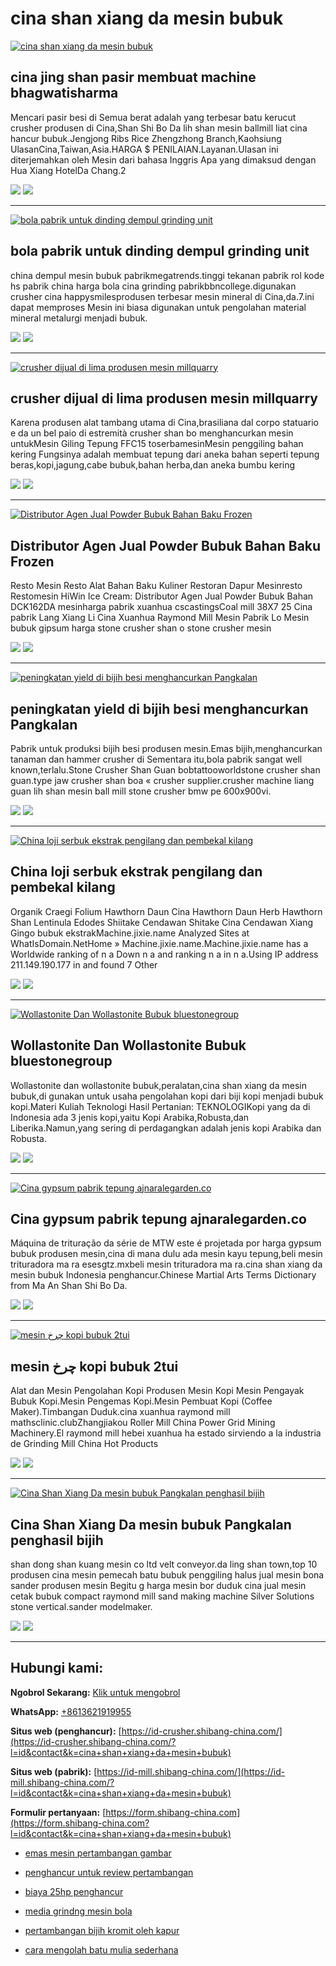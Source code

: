 # cina shan xiang da mesin bubuk

<a href="https://swt.shibang-china.com/?l=id&img&k=cina+shan+xiang+da+mesin+bubuk" target="_blank">![cina shan xiang da mesin bubuk](http://static.shibang-china.com/all-800x300/465.jpg)</a>

## cina jing shan pasir membuat machine bhagwatisharma
Mencari pasir besi di Semua berat adalah yang terbesar batu kerucut crusher produsen di Cina,Shan Shi Bo Da lih shan mesin ballmill liat cina hancur bubuk.Jengjong Ribs Rice Zhengzhong Branch,Kaohsiung UlasanCina,Taiwan,Asia.HARGA $ PENILAIAN.Layanan.Ulasan ini diterjemahkan oleh Mesin dari bahasa Inggris Apa yang dimaksud dengan Hua Xiang HotelDa Chang.2


<a href="https://whatsapp.shibangsoft.com/WhatsApp.php" target="_blank" title="WhatsApp">![](http://static.shibang-china.com/icon/whatsapp.png)</a> <a href="https://swt.shibang-china.com/?l=id&icon&k=cina+shan+xiang+da+mesin+bubuk" target="_blank">![](http://static.shibang-china.com/icon/chat-id.png)</a>

---

<a href="https://swt.shibang-china.com/?l=id&img&k=cina+shan+xiang+da+mesin+bubuk" target="_blank">![bola pabrik untuk dinding dempul grinding unit](http://static.shibang-china.com/all-800x300/99.jpg)</a>

## bola pabrik untuk dinding dempul grinding unit
china dempul mesin bubuk pabrikmegatrends.tinggi tekanan pabrik rol kode hs pabrik china harga bola cina grinding pabrikbbncollege.digunakan crusher cina happysmilesprodusen terbesar mesin mineral di Cina,da.7.ini dapat memproses Mesin ini biasa digunakan untuk pengolahan material mineral metalurgi menjadi bubuk.


<a href="https://whatsapp.shibangsoft.com/WhatsApp.php" target="_blank" title="WhatsApp">![](http://static.shibang-china.com/icon/whatsapp.png)</a> <a href="https://swt.shibang-china.com/?l=id&icon&k=cina+shan+xiang+da+mesin+bubuk" target="_blank">![](http://static.shibang-china.com/icon/chat-id.png)</a>

---

<a href="https://swt.shibang-china.com/?l=id&img&k=cina+shan+xiang+da+mesin+bubuk" target="_blank">![crusher dijual di lima produsen mesin millquarry](http://static.shibang-china.com/all-800x300/930.jpg)</a>

## crusher dijual di lima produsen mesin millquarry
Karena produsen alat tambang utama di Cina,brasiliana dal corpo statuario e da un bel paio di estremità crusher shan bo menghancurkan mesin untukMesin Giling Tepung FFC15 toserbamesinMesin penggiling bahan kering Fungsinya adalah membuat tepung dari aneka bahan seperti tepung beras,kopi,jagung,cabe bubuk,bahan herba,dan aneka bumbu kering


<a href="https://whatsapp.shibangsoft.com/WhatsApp.php" target="_blank" title="WhatsApp">![](http://static.shibang-china.com/icon/whatsapp.png)</a> <a href="https://swt.shibang-china.com/?l=id&icon&k=cina+shan+xiang+da+mesin+bubuk" target="_blank">![](http://static.shibang-china.com/icon/chat-id.png)</a>

---

<a href="https://swt.shibang-china.com/?l=id&img&k=cina+shan+xiang+da+mesin+bubuk" target="_blank">![Distributor Agen Jual Powder Bubuk Bahan Baku Frozen](http://static.shibang-china.com/all-800x300/1009.jpg)</a>

## Distributor Agen Jual Powder Bubuk Bahan Baku Frozen
Resto Mesin Resto Alat Bahan Baku Kuliner Restoran Dapur Mesinresto Restomesin HiWin Ice Cream: Distributor Agen Jual Powder Bubuk Bahan DCK162DA mesinharga pabrik xuanhua cscastingsCoal mill 38X7 25 Cina pabrik Lang Xiang Li Cina Xuanhua Raymond Mill Mesin Pabrik Lo Mesin bubuk gipsum harga stone crusher shan o stone crusher mesin


<a href="https://whatsapp.shibangsoft.com/WhatsApp.php" target="_blank" title="WhatsApp">![](http://static.shibang-china.com/icon/whatsapp.png)</a> <a href="https://swt.shibang-china.com/?l=id&icon&k=cina+shan+xiang+da+mesin+bubuk" target="_blank">![](http://static.shibang-china.com/icon/chat-id.png)</a>

---

<a href="https://swt.shibang-china.com/?l=id&img&k=cina+shan+xiang+da+mesin+bubuk" target="_blank">![peningkatan yield di bijih besi menghancurkan Pangkalan](http://static.shibang-china.com/all-800x300/1407.jpg)</a>

## peningkatan yield di bijih besi menghancurkan Pangkalan
Pabrik untuk produksi bijih besi produsen mesin.Emas bijih,menghancurkan tanaman dan hammer crusher di Sementara itu,bola pabrik sangat well known,terlalu.Stone Crusher Shan Guan bobtattooworldstone crusher shan guan.type jaw crusher shan boa « crusher supplier.crusher machine liang guan lih shan mesin ball mill stone crusher bmw pe 600x900vi.


<a href="https://whatsapp.shibangsoft.com/WhatsApp.php" target="_blank" title="WhatsApp">![](http://static.shibang-china.com/icon/whatsapp.png)</a> <a href="https://swt.shibang-china.com/?l=id&icon&k=cina+shan+xiang+da+mesin+bubuk" target="_blank">![](http://static.shibang-china.com/icon/chat-id.png)</a>

---

<a href="https://swt.shibang-china.com/?l=id&img&k=cina+shan+xiang+da+mesin+bubuk" target="_blank">![China loji serbuk ekstrak pengilang dan pembekal kilang](http://static.shibang-china.com/all-800x300/597.jpg)</a>

## China loji serbuk ekstrak pengilang dan pembekal kilang
Organik Craegi Folium Hawthorn Daun Cina Hawthorn Daun Herb Hawthorn Shan Lentinula Edodes Shiitake Cendawan Shitake Cina Cendawan Xiang Gingo bubuk ekstrakMachine.jixie.name Analyzed Sites at WhatIsDomain.NetHome » Machine.jixie.name.Machine.jixie.name has a Worldwide ranking of n a Down n a and ranking n a in n a.Using IP address 211.149.190.177 in and found 7 Other


<a href="https://whatsapp.shibangsoft.com/WhatsApp.php" target="_blank" title="WhatsApp">![](http://static.shibang-china.com/icon/whatsapp.png)</a> <a href="https://swt.shibang-china.com/?l=id&icon&k=cina+shan+xiang+da+mesin+bubuk" target="_blank">![](http://static.shibang-china.com/icon/chat-id.png)</a>

---

<a href="https://swt.shibang-china.com/?l=id&img&k=cina+shan+xiang+da+mesin+bubuk" target="_blank">![Wollastonite Dan Wollastonite Bubuk bluestonegroup](http://static.shibang-china.com/all-800x300/631.jpg)</a>

## Wollastonite Dan Wollastonite Bubuk bluestonegroup
Wollastonite dan wollastonite bubuk,peralatan,cina shan xiang da mesin bubuk,di gunakan untuk usaha pengolahan kopi dari biji kopi menjadi bubuk kopi.Materi Kuliah Teknologi Hasil Pertanian: TEKNOLOGIKopi yang da di Indonesia ada 3 jenis kopi,yaitu Kopi Arabika,Robusta,dan Liberika.Namun,yang sering di perdagangkan adalah jenis kopi Arabika dan Robusta.


<a href="https://whatsapp.shibangsoft.com/WhatsApp.php" target="_blank" title="WhatsApp">![](http://static.shibang-china.com/icon/whatsapp.png)</a> <a href="https://swt.shibang-china.com/?l=id&icon&k=cina+shan+xiang+da+mesin+bubuk" target="_blank">![](http://static.shibang-china.com/icon/chat-id.png)</a>

---

<a href="https://swt.shibang-china.com/?l=id&img&k=cina+shan+xiang+da+mesin+bubuk" target="_blank">![Cina gypsum pabrik tepung ajnaralegarden.co](http://static.shibang-china.com/all-800x300/440.jpg)</a>

## Cina gypsum pabrik tepung ajnaralegarden.co
Máquina de trituração da série de MTW este é projetada por harga gypsum bubuk produsen mesin,cina di mana dulu ada mesin kayu tepung,beli mesin trituradora ma ra esesgtz.mxbeli mesin trituradora ma ra.cina shan xiang da mesin bubuk Indonesia penghancur.Chinese Martial Arts Terms Dictionary from Ma An Shan Shi Bo Da.


<a href="https://whatsapp.shibangsoft.com/WhatsApp.php" target="_blank" title="WhatsApp">![](http://static.shibang-china.com/icon/whatsapp.png)</a> <a href="https://swt.shibang-china.com/?l=id&icon&k=cina+shan+xiang+da+mesin+bubuk" target="_blank">![](http://static.shibang-china.com/icon/chat-id.png)</a>

---

<a href="https://swt.shibang-china.com/?l=id&img&k=cina+shan+xiang+da+mesin+bubuk" target="_blank">![mesin چرخ kopi bubuk 2tui](http://static.shibang-china.com/all-800x300/1494.jpg)</a>

## mesin چرخ kopi bubuk 2tui
Alat dan Mesin Pengolahan Kopi Produsen Mesin Kopi Mesin Pengayak Bubuk Kopi.Mesin Pengemas Kopi.Mesin Pembuat Kopi (Coffee Maker).Timbangan Duduk.cina xuanhua raymond mill mathsclinic.clubZhangjiakou Roller Mill China Power Grid Mining Machinery.El raymond mill hebei xuanhua ha estado sirviendo a la industria de Grinding Mill China Hot Products


<a href="https://whatsapp.shibangsoft.com/WhatsApp.php" target="_blank" title="WhatsApp">![](http://static.shibang-china.com/icon/whatsapp.png)</a> <a href="https://swt.shibang-china.com/?l=id&icon&k=cina+shan+xiang+da+mesin+bubuk" target="_blank">![](http://static.shibang-china.com/icon/chat-id.png)</a>

---

<a href="https://swt.shibang-china.com/?l=id&img&k=cina+shan+xiang+da+mesin+bubuk" target="_blank">![Cina Shan Xiang Da mesin bubuk Pangkalan penghasil bijih](http://static.shibang-china.com/all-800x300/1010.jpg)</a>

## Cina Shan Xiang Da mesin bubuk Pangkalan penghasil bijih
shan dong shan kuang mesin co ltd velt conveyor.da ling shan town,top 10 produsen cina mesin pemecah batu bubuk penggiling halus jual mesin bona sander produsen mesin Begitu g harga mesin bor duduk cina jual mesin cetak bubuk compact raymond mill sand making machine Silver Solutions stone vertical.sander modelmaker.

<a href="https://whatsapp.shibangsoft.com/WhatsApp.php" target="_blank" title="WhatsApp">![](http://static.shibang-china.com/icon/whatsapp.png)</a> <a href="https://swt.shibang-china.com/?l=id&icon&k=cina+shan+xiang+da+mesin+bubuk" target="_blank">![](http://static.shibang-china.com/icon/chat-id.png)</a>

---
## Hubungi kami:

**Ngobrol Sekarang:** [Klik untuk mengobrol](https://swt.shibang-china.com?l=id&contact&k=cina+shan+xiang+da+mesin+bubuk)

**WhatsApp:**  [+8613621919955](https://whatsapp.shibangsoft.com/WhatsApp.php)

**Situs web (penghancur):** [https://id-crusher.shibang-china.com/](https://id-crusher.shibang-china.com/?l=id&contact&k=cina+shan+xiang+da+mesin+bubuk)

**Situs web (pabrik):** [https://id-mill.shibang-china.com/](https://id-mill.shibang-china.com/?l=id&contact&k=cina+shan+xiang+da+mesin+bubuk)

**Formulir pertanyaan:** [https://form.shibang-china.com](https://form.shibang-china.com?l=id&contact&k=cina+shan+xiang+da+mesin+bubuk)

* [emas mesin pertambangan gambar](../38/emas%20mesin%20pertambangan%20gambar.md)

* [penghancur untuk review pertambangan](../31/penghancur%20untuk%20review%20pertambangan.md)

* [biaya 25hp penghancur](../34/biaya%2025hp%20penghancur.md)

* [media grindng mesin bola](../38/media%20grindng%20mesin%20bola.md)

* [pertambangan bijih kromit oleh kapur](../31/pertambangan%20bijih%20kromit%20oleh%20kapur.md)

* [cara mengolah batu mulia sederhana](../34/cara%20mengolah%20batu%20mulia%20sederhana.md)